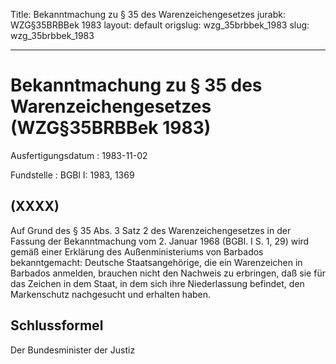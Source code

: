 Title: Bekanntmachung zu § 35 des Warenzeichengesetzes
jurabk: WZG§35BRBBek 1983
layout: default
origslug: wzg_35brbbek_1983
slug: wzg_35brbbek_1983

---

# Bekanntmachung zu § 35 des Warenzeichengesetzes (WZG§35BRBBek 1983)

Ausfertigungsdatum
:   1983-11-02

Fundstelle
:   BGBl I: 1983, 1369



## (XXXX)

Auf Grund des § 35 Abs. 3 Satz 2 des Warenzeichengesetzes in der
Fassung der Bekanntmachung vom 2. Januar 1968 (BGBl. I S. 1, 29) wird
gemäß einer Erklärung des Außenministeriums von Barbados
bekanntgemacht:
Deutsche Staatsangehörige, die ein Warenzeichen in Barbados anmelden,
brauchen nicht den Nachweis zu erbringen, daß sie für das Zeichen in
dem Staat, in dem sich ihre Niederlassung befindet, den Markenschutz
nachgesucht und erhalten haben.


## Schlussformel

Der Bundesminister der Justiz

